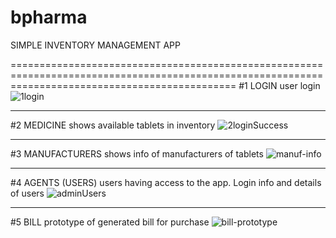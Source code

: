 # bpharma



SIMPLE INVENTORY MANAGEMENT APP


===================================================================================================================================================
#1 LOGIN
  user login
  ![1login](https://github.com/user-attachments/assets/5f9df9cb-1fcf-445f-93e2-61a4527770c8)

---------------------------------------------------
#2 MEDICINE
  shows available tablets in inventory
  ![2loginSuccess](https://github.com/user-attachments/assets/08e9b688-fc82-417e-9f76-cd35abafde5b)

---------------------------------------------------
#3 MANUFACTURERS
  shows info of manufacturers of tablets
  ![manuf-info](https://github.com/user-attachments/assets/d544e03f-eb43-4398-a794-f64e9264b997)

----------------------------------------------------

#4 AGENTS (USERS)
  users having access to the app. Login info and details of users
  ![adminUsers](https://github.com/user-attachments/assets/23597182-5863-40d2-8a89-cfcfecfa6194)

  --------------------------------------------------

#5 BILL
  prototype of generated bill for purchase
  ![bill-prototype](https://github.com/user-attachments/assets/c6f3a0ef-306a-4f6e-a01f-cd4d9ae6eb1d)


